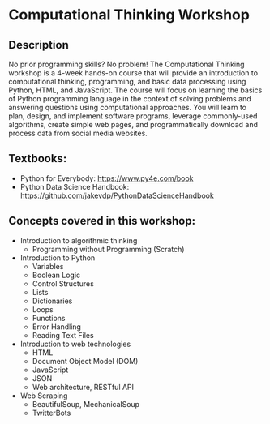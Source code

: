 # Computational Thinking Workshop

## Description
No prior programming skills?  No problem! The Computational Thinking workshop is a 4-week hands-on course that will provide an introduction to computational thinking, programming, and basic data processing using Python, HTML, and JavaScript. The course will focus on learning the basics of Python programming language in the context of solving problems and answering questions using computational approaches.  You will learn to  plan, design, and implement software programs, leverage commonly-used algorithms, create simple web pages, and programmatically download and process data from social media websites.

## Textbooks:
* Python for Everybody: https://www.py4e.com/book
* Python Data Science Handbook: https://github.com/jakevdp/PythonDataScienceHandbook


## Concepts covered in this workshop:  

* Introduction to algorithmic thinking
  * Programming without Programming (Scratch)
* Introduction to Python
  * Variables
  * Boolean Logic
  * Control Structures
  * Lists
  * Dictionaries
  * Loops
  * Functions
  * Error Handling
  * Reading Text Files
* Introduction to web technologies
  * HTML
  * Document Object Model (DOM)
  * JavaScript
  * JSON
  * Web architecture, RESTful API
* Web Scraping
  * BeautifulSoup, MechanicalSoup
  * TwitterBots



